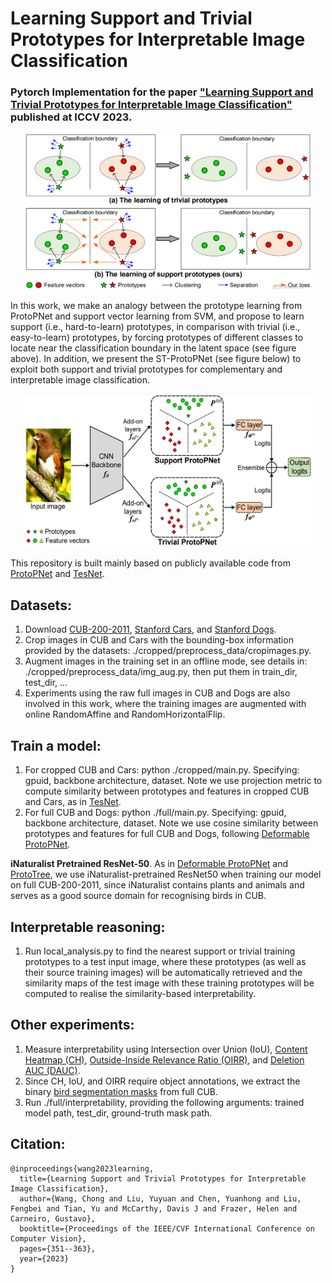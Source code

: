 # Learning Support and Trivial Prototypes for Interpretable Image Classification

### Pytorch Implementation for the paper ["Learning Support and Trivial Prototypes for Interpretable Image Classification"](https://arxiv.org/pdf/2301.04011.pdf) published at ICCV 2023.

<div align=center>
<img width="460" height="250" src="https://github.com/cwangrun/ST-ProtoPNet/blob/master/full/arch/intro.png"/></dev>
</div>

In this work, we make an analogy between the prototype learning from ProtoPNet and support vector learning from SVM, and propose to learn support (i.e., hard-to-learn) prototypes,
in comparison with trivial (i.e., easy-to-learn) prototypes, by forcing prototypes of different classes to locate near the classification boundary in the latent space (see figure above). 
In addition, we present the ST-ProtoPNet (see figure below) to exploit both support and trivial prototypes for complementary and interpretable image classification.

<div align=center>
<img width="460" height="245" src="https://github.com/cwangrun/ST-ProtoPNet/blob/master/full/arch/arch.png"/></dev>
</div>

This repository is built mainly based on publicly available code from [ProtoPNet](https://github.com/cfchen-duke/ProtoPNet) and [TesNet](https://github.com/JackeyWang96/TesNet).


## Datasets:
1. Download [CUB-200-2011](http://www.vision.caltech.edu/visipedia/CUB-200-2011.html), [Stanford Cars](https://ai.stanford.edu/~jkrause/cars/car_dataset.html), and [Stanford Dogs](http://vision.stanford.edu/aditya86/ImageNetDogs/).
2. Crop images in CUB and Cars with the bounding-box information provided by the datasets: ./cropped/preprocess_data/cropimages.py.
3. Augment images in the training set in an offline mode, see details in: ./cropped/preprocess_data/img_aug.py, then put them in train_dir, test_dir, ...
4. Experiments using the raw full images in CUB and Dogs are also involved in this work, where the training images are augmented with online RandomAffine and RandomHorizontalFlip. 


## Train a model:
1. For cropped CUB and Cars: python ./cropped/main.py. Specifying: gpuid, backbone architecture, dataset. Note we use projection metric to compute similarity between prototypes and features in cropped CUB and Cars, as in [TesNet](https://github.com/JackeyWang96/TesNet).
2. For full CUB and Dogs: python ./full/main.py. Specifying: gpuid, backbone architecture, dataset. Note we use cosine similarity between prototypes and features for full CUB and Dogs, following [Deformable ProtoPNet](https://github.com/jdonnelly36/Deformable-ProtoPNet).

__iNaturalist Pretrained ResNet-50__.
As in [Deformable ProtoPNet](https://github.com/jdonnelly36/Deformable-ProtoPNet) and [ProtoTree](https://github.com/M-Nauta/ProtoTree), we use iNaturalist-pretrained ResNet50 when training our model on full CUB-200-2011,
since iNaturalist contains plants and animals and serves as a good source domain for recognising birds in CUB. 


## Interpretable reasoning:
1. Run local_analysis.py to find the nearest support or trivial training prototypes to a test input image, where these prototypes (as well as their source training images) will be automatically retrieved and 
the similarity maps of the test image with these training prototypes will be computed to realise the similarity-based interpretability. 


## Other experiments:
1. Measure interpretability using Intersection over Union (IoU), [Content Heatmap (CH)](https://github.com/UMBCvision/Explainable-Models-with-Consistent-Interpretations), [Outside-Inside Relevance Ratio (OIRR)](https://openaccess.thecvf.com/content_cvpr_2016/papers/Bach_Analyzing_Classifiers_Fisher_CVPR_2016_paper.pdf), and [Deletion AUC (DAUC)](https://github.com/eclique/RISE).
2. Since CH, IoU, and OIRR require object annotations, we extract the binary [bird segmentation masks](https://data.caltech.edu/records/w9d68-gec53) from full CUB.
3. Run ./full/interpretability, providing the following arguments: trained model path, test_dir, ground-truth mask path.



## Citation:
```
@inproceedings{wang2023learning,
  title={Learning Support and Trivial Prototypes for Interpretable Image Classification},
  author={Wang, Chong and Liu, Yuyuan and Chen, Yuanhong and Liu, Fengbei and Tian, Yu and McCarthy, Davis J and Frazer, Helen and Carneiro, Gustavo},
  booktitle={Proceedings of the IEEE/CVF International Conference on Computer Vision},
  pages={351--363},
  year={2023}
}
```
